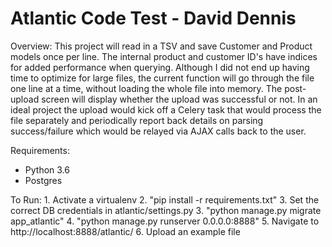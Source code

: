 Atlantic Code Test - David Dennis
=================================

Overview:
	This project will read in a TSV and save Customer and Product models once per line.
The internal product and customer ID's have indices for added performance when querying.
Although I did not end up having time to optimize for large files, the current
function will go through the file one line at a time, without loading the whole
file into memory. The post-upload screen will display whether the upload was 
successful or not.
	In an ideal project the upload would kick off a Celery task that would
process the file separately and periodically report back details on parsing 
success/failure which would be relayed via AJAX calls back to the user.

Requirements:
 - Python 3.6
 - Postgres

To Run:
	1. Activate a virtualenv
	2. "pip install -r requirements.txt"
	3. Set the correct DB credentials in atlantic/settings.py
	3. "python manage.py migrate app_atlantic"
	4. "python manage.py runserver 0.0.0.0:8888"
	5. Navigate to http://localhost:8888/atlantic/
	6. Upload an example file